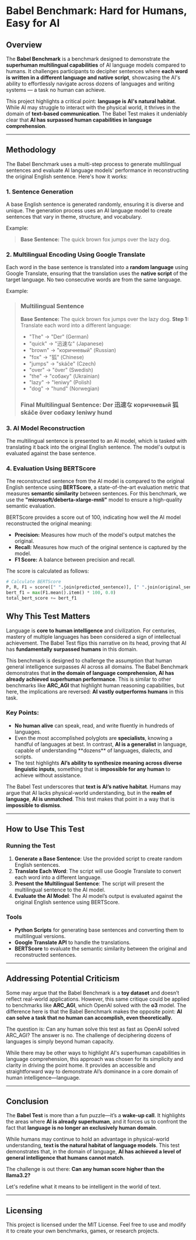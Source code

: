 # Babel Benchmark: Hard for Humans, Easy for AI

## Overview

The **Babel Benchmark** is a benchmark designed to demonstrate the **superhuman multilingual capabilities** of AI language models compared to humans. It challenges participants to decipher sentences where **each word is written in a different language and native script**, showcasing the AI's ability to effortlessly navigate across dozens of languages and writing systems — a task no human can achieve.

This project highlights a critical point: **language is AI's natural habitat**. While AI may struggle to interact with the physical world, it thrives in the domain of **text-based communication**. The Babel Test makes it undeniably clear that **AI has surpassed human capabilities in language comprehension**.

---

## Methodology

The Babel Benchmark uses a multi-step process to generate multilingual sentences and evaluate AI language models' performance in reconstructing the original English sentence. Here's how it works:

### 1. Sentence Generation

A base English sentence is generated randomly, ensuring it is diverse and unique. The generation process uses an AI language model to create sentences that vary in theme, structure, and vocabulary.

Example:

> **Base Sentence:** The quick brown fox jumps over the lazy dog.

### 2. Multilingual Encoding Using Google Translate

Each word in the base sentence is translated into a **random language** using Google Translate, ensuring that the translation uses the **native script** of the target language. No two consecutive words are from the same language.

Example:

> ### Multilingual Sentence
>
> **Base Sentence:** The quick brown fox jumps over the lazy dog.
> **Step 1:** Translate each word into a different language:
>
> - "The" -> "Der" (German)
> - "quick" -> "迅速な" (Japanese)
> - "brown" -> "коричневый" (Russian)
> - "fox" -> "狐" (Chinese)
> - "jumps" -> "skáče" (Czech)
> - "over" -> "över" (Swedish)
> - "the" -> "собаку" (Ukrainian)
> - "lazy" -> "leniwy" (Polish)
> - "dog" -> "hund" (Norwegian)
>
> ### Final Multilingual Sentence: Der 迅速な коричневый 狐 skáče över собаку leniwy hund

### 3. AI Model Reconstruction

The multilingual sentence is presented to an AI model, which is tasked with translating it back into the original English sentence. The model's output is evaluated against the base sentence.

### 4. Evaluation Using BERTScore

The reconstructed sentence from the AI model is compared to the original English sentence using **BERTScore**, a state-of-the-art evaluation metric that measures **semantic similarity** between sentences. For this benchmark, we use the **"microsoft/deberta-xlarge-mnli"** model to ensure a high-quality semantic evaluation.

BERTScore provides a score out of 100, indicating how well the AI model reconstructed the original meaning:

- **Precision:** Measures how much of the model's output matches the original.
- **Recall:** Measures how much of the original sentence is captured by the model.
- **F1 Score:** A balance between precision and recall.

The score is calculated as follows:

```python
# Calculate BERTScore
P, R, F1 = score([" ".join(predicted_sentence)], [" ".join(original_sentence)], lang="en", rescale_with_baseline=True, model_type="microsoft/deberta-xlarge-mnli")
bert_f1 = max(F1.mean().item() * 100, 0.0)
total_bert_score += bert_f1
```

## Why This Test Matters

Language is **core to human intelligence** and civilization. For centuries, mastery of multiple languages has been considered a sign of intellectual achievement. The Babel Test flips this narrative on its head, proving that AI has **fundamentally surpassed humans** in this domain.

This benchmark is designed to challenge the assumption that human general intelligence surpasses AI across all domains. The Babel Benchmark demonstrates that **in the domain of language comprehension, AI has already achieved superhuman performance**. This is similar to other benchmarks like **ARC\_AGI** that highlight human reasoning capabilities, but here, the implications are reversed: **AI vastly outperforms humans** in this task.

### Key Points:

- **No human alive** can speak, read, and write fluently in hundreds of languages.
- Even the most accomplished polyglots are **specialists**, knowing a handful of languages at best. In contrast, **AI is a generalist** in language, capable of understanding \*\*dozens\*\* of languages, dialects, and scripts.
- The test highlights **AI’s ability to synthesize meaning across diverse linguistic inputs**, something that is **impossible for any human** to achieve without assistance.

The Babel Test underscores that **text is AI’s native habitat**. Humans may argue that AI lacks physical-world understanding, but in the **realm of language**, **AI is unmatched**. This test makes that point in a way that is **impossible to dismiss**.

---

## How to Use This Test

### Running the Test

1. **Generate a Base Sentence**: Use the provided script to create random English sentences.
2. **Translate Each Word**: The script will use Google Translate to convert each word into a different language.
3. **Present the Multilingual Sentence**: The script will present the multilingual sentence to the AI model.
4. **Evaluate the AI Model**: The AI model’s output is evaluated against the original English sentence using BERTScore.

### Tools

- **Python Scripts** for generating base sentences and converting them to multilingual versions.
- **Google Translate API** to handle the translations.
- **BERTScore** to evaluate the semantic similarity between the original and reconstructed sentences.

---

## Addressing Potential Criticism

Some may argue that the Babel Benchmark is a **toy dataset** and doesn’t reflect real-world applications. However, this same critique could be applied to benchmarks like **ARC_AGI**, which OpenAI solved with the **o3** model. The difference here is that the Babel Benchmark makes the opposite point: **AI can solve a task that no human can accomplish, even theoretically.**

The question is: Can any human solve this test as fast as OpenAI solved ARC_AGI? The answer is no. The challenge of deciphering dozens of languages is simply beyond human capacity.

While there may be other ways to highlight AI's superhuman capabilities in language comprehension, this approach was chosen for its simplicity and clarity in driving the point home. It provides an accessible and straightforward way to demonstrate AI’s dominance in a core domain of human intelligence—language.


---

## Conclusion

The **Babel Test** is more than a fun puzzle—it’s a **wake-up call**. It highlights the areas where **AI is already superhuman**, and it forces us to confront the fact that **language is no longer an exclusively human domain**.

While humans may continue to hold an advantage in physical-world understanding, **text is the natural habitat of language models**. This test demonstrates that, in the domain of language, **AI has achieved a level of general intelligence that humans cannot match**.

The challenge is out there: **Can any human score higher than the llama3.2?**

Let's redefine what it means to be intelligent in the world of text.

---

## Licensing

This project is licensed under the MIT License. Feel free to use and modify it to create your own benchmarks, games, or research projects.

